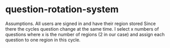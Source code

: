 # question-rotation-system

Assumptions. All users are signed in and have their region stored
Since there the cycles question change at the same time. I select x numbers of questions where x is the number of regions (2 in our case) and assign each question to one region in this cycle.
